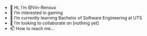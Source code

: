 - 👋 Hi, I’m @Vin-Renoux
- 👀 I’m interested in gaming
- 🌱 I’m currently learning Bachelor of Software Engineering at UTS
- 💞️ I’m looking to collaborate on [nothing yet]
- 📫 How to reach me...

<!---
Vin-Renoux/Vin-Renoux is a ✨ special ✨ repository because its `README.md` (this file) appears on your GitHub profile.
You can click the Preview link to take a look at your changes.
--->
